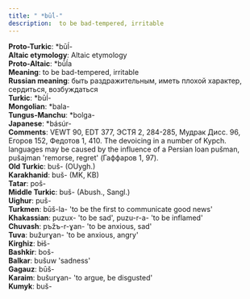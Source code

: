 ```yaml
---
title: " *būĺ-"
description:  to be bad-tempered, irritable
---
```


<strong>Proto-Turkic</strong>:  *būĺ-<br>
<strong>Altaic etymology</strong>:  Altaic etymology<br>
<strong> Proto-Altaic</strong>:  *bū́ĺa<br>
<strong>Meaning</strong>:  to be bad-tempered, irritable<br>
<strong>Russian meaning</strong>:  быть раздражительным, иметь плохой характер, сердиться, возбуждаться<br>
<strong>Turkic</strong>:  *būĺ-<br>
<strong>Mongolian</strong>:  *bala-<br>
<strong>Tungus-Manchu</strong>:  *bolga-<br>
<strong>Japanese</strong>:  *básúr-<br>
<strong>Comments</strong>:  VEWT 90, EDT 377, ЭСТЯ 2, 284-285, Мудрак Дисс. 96, Егоров 152, Федотов 1, 410. The devoicing in a number of Kypch. languages may be caused by the influence of a Persian loan pušman, pušajman 'remorse, regret' (Гаффаров 1, 97).<br>
<strong>Old Turkic</strong>:  buš- (OUygh.)<br>
<strong>Karakhanid</strong>:  buš- (MK, KB)<br>
<strong>Tatar</strong>:  poš-<br>
<strong>Middle Turkic</strong>:  buš- (Abush., Sangl.)<br>
<strong>Uighur</strong>:  puš-<br>
<strong>Turkmen</strong>:  būš-la- 'to be the first to communicate good news'<br>
<strong>Khakassian</strong>:  puzux- 'to be sad', puzu-r-a- 'to be inflamed'<br>
<strong>Chuvash</strong>:  pъžъ-r-ɣan- 'to be anxious, sad'<br>
<strong>Tuva</strong>:  bužurɣan- 'to be anxious, angry'<br>
<strong>Kirghiz</strong>:  bɨš-<br>
<strong>Bashkir</strong>:  boš-<br>
<strong>Balkar</strong>:  bušuw 'sadness'<br>
<strong>Gagauz</strong>:  būš-<br>
<strong>Karaim</strong>:  bušurɣan- 'to argue, be disgusted'<br>
<strong>Kumyk</strong>:  buš-<br>


